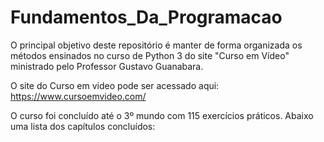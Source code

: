 
# Fundamentos_Da_Programacao

O principal objetivo deste repositório é manter de forma organizada os métodos ensinados no curso de Python 3 do site "Curso em Vídeo"  ministrado pelo Professor Gustavo Guanabara. 

O site do Curso em video pode ser acessado aqui: https://www.cursoemvideo.com/

O curso foi concluído até o 3º mundo com 115 exercícios práticos. Abaixo uma lista dos capítulos concluídos:
